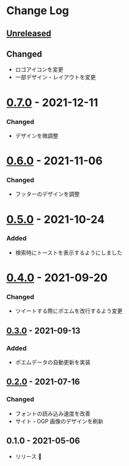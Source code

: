 # Change Log

## [Unreleased]

## Changed

- ロゴアイコンを変更
- 一部デザイン・レイアウトを変更

# [0.7.0] - 2021-12-11

### Changed

- デザインを微調整

# [0.6.0] - 2021-11-06

### Changed

- フッターのデザインを調整

# [0.5.0] - 2021-10-24

### Added

- 検索時にトーストを表示するようにしました

# [0.4.0] - 2021-09-20

### Changed

- ツイートする際にポエムを改行するよう変更

## [0.3.0] - 2021-09-13

### Added

- ポエムデータの自動更新を実装

## [0.2.0] - 2021-07-16

### Changed

- フォントの読み込み速度を改善
- サイト・OGP 画像のデザインを刷新

## 0.1.0 - 2021-05-06

- リリース 🍚

[unreleased]: https://github.com/arrow2nd/shiny-poems/compare/v0.8.0...HEAD
[0.7.0]: https://github.com/arrow2nd/shiny-poems/compare/v0.6.0...v0.7.0
[0.6.0]: https://github.com/arrow2nd/shiny-poems/compare/v0.5.0...v0.6.0
[0.5.0]: https://github.com/arrow2nd/shiny-poems/compare/v0.4.0...v0.5.0
[0.4.0]: https://github.com/arrow2nd/shiny-poems/compare/v0.3.0...v0.4.0
[0.3.0]: https://github.com/arrow2nd/shiny-poems/compare/v0.2.0...v0.3.0
[0.2.0]: https://github.com/arrow2nd/shiny-poems/compare/v0.1.0...v0.2.0
